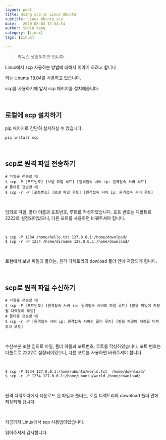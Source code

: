 ```yaml
---
layout: post
title: Using scp in Linux Ubuntu
subtitle: Linux Ubuntu scp
date:   2020-08-03 17:54:54
author: Subin Yang
category: [Linux]
tags: [Linux]

---
```














> 리눅스 생활일지편 입니다.





Linux에서 scp 사용하는 방법에 대해서 이야기 하려고 합니다

저는 Ubuntu 18.04를 사용하고 있습니다.



scp를 사용하기에 앞서 scp 패키지를 설치해줍니다.

<br>

<h2>로컬에 scp 설치하기</h2>

pip 패키지로 간단히 설치하실 수 있습니다.

```shell
pip install scp
```



<br>

<h2>scp로 원격 파일 전송하기</h2>



```shell
# 파일을 전송할 때
$ scp -P [포트번호] [보낼 파일 루트] [원격접속 서버 ip: 원격접속 서버 루트]
# 폴더를 전송할 때
$ scp -r -P [포트번호] [보낼 파일 루트] [원격접속 서버 ip: 원격접속 서버 루트]
```

<br>

임의로 파일, 폴더 이름과 포트번호, 루트를 작성하였습니다. 포트 번호는 디폴트로 2222로 설정되어있으니, 다른 포트를 사용하면 바꿔주셔야 합니다.

<br>

```shell
$ scp -P 1234 /home/hello.txt 127.0.0.1:/home/download/
$ scp -r -P 1234 /home/dirname 127.0.0.1:/home/download/
```

<br>

로컬에서 보낸 파일과 폴더는, 원격 디렉토리의 dowload 폴더 안에 저장되게 됩니다.



<br>

<h2>scp로 원격 파일 수신하기</h2>



```shell
# 파일을 전송할 때
$ scp -P [포트번호] [원격접속 서버 ip: 원격접속 서버의 파일 루트] [받을 파일이 저장될 디렉토리 루트]
# 폴더를 전송할 때
$ scp -r -P [원격접속 서버 ip: 원격접속 서버의 폴더 루트] [받을 파일이 저장될 디렉토리 루트]
```

<br>

수신부분 또한 임의로 파일, 폴더 이름과 포트번호, 루트를 작성하였습니다. 포트 번호는 디폴트로 2222로 설정되어있으니, 다른 포트를 사용하면 바꿔주셔야 합니다.

<br>

```shell
$ scp -P 1234 127.0.0.1:/home/ubuntu/world.txt  /home/download/
$ scp -r -P 1234 127.0.0.1:/home/ubuntu/world /home/download/
```

<br>

원격 디렉토리에서 다운로드 된 파일과 폴더는, 로컬 디렉토리의 download 폴더 안에 저장되게 됩니다. 

<br>



지금까지 Linux에서 scp 사용법이었습니다.

읽어주셔서 감사합니다.